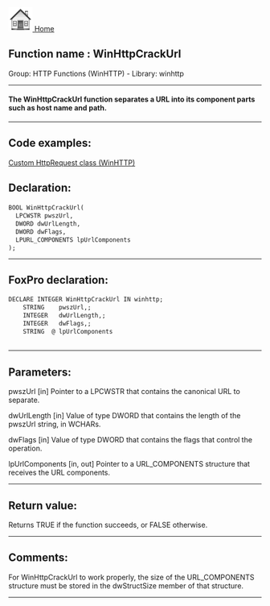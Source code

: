 [<img src="../../images/home.png"> Home ](https://github.com/VFPX/Win32API)  

## Function name : WinHttpCrackUrl
Group: HTTP Functions (WinHTTP) - Library: winhttp    
***  


#### The WinHttpCrackUrl function separates a URL into its component parts such as host name and path.
***  


## Code examples:
[Custom HttpRequest class (WinHTTP)](../../samples/sample_397.md)  

## Declaration:
```foxpro  
BOOL WinHttpCrackUrl(
  LPCWSTR pwszUrl,
  DWORD dwUrlLength,
  DWORD dwFlags,
  LPURL_COMPONENTS lpUrlComponents
);  
```  
***  


## FoxPro declaration:
```foxpro  
DECLARE INTEGER WinHttpCrackUrl IN winhttp;
	STRING    pwszUrl,;
	INTEGER   dwUrlLength,;
	INTEGER   dwFlags,;
	STRING  @ lpUrlComponents
  
```  
***  


## Parameters:
pwszUrl 
[in] Pointer to a LPCWSTR that contains the canonical URL to separate.

dwUrlLength 
[in] Value of type DWORD that contains the length of the pwszUrl string, in WCHARs.

dwFlags 
[in] Value of type DWORD that contains the flags that control the operation.

lpUrlComponents 
[in, out] Pointer to a URL_COMPONENTS structure that receives the URL components.
  
***  


## Return value:
Returns TRUE if the function succeeds, or FALSE otherwise.  
***  


## Comments:
For WinHttpCrackUrl to work properly, the size of the URL_COMPONENTS structure must be stored in the dwStructSize member of that structure.  
  
***  

